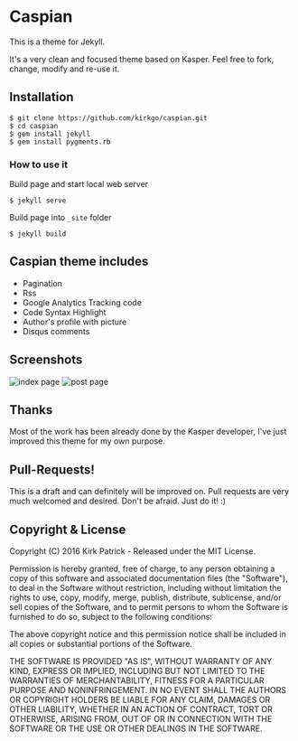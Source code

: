# Caspian #

This is a theme for Jekyll. 

It's a very clean and focused theme based on Kasper. Feel free to fork, change, modify and re-use it.

## Installation ##

````
$ git clone https://github.com/kirkgo/caspian.git
$ cd caspian
$ gem install jekyll
$ gem install pygments.rb
````

### How to use it ###

Build page and start local web server

````
$ jekyll serve
````

Build page into `_site` folder

````
$ jekyll build
````

## Caspian theme includes ##

* Pagination
* Rss
* Google Analytics Tracking code
* Code Syntax Highlight
* Author's profile with picture
* Disqus comments

## Screenshots ##

![index page](https://raw.github.com/kirkgo/caspian/master/assets/images/caspian-theme-index.png)
![post page](https://raw.github.com/kirkgo/caspian/master/assets/images/caspian-theme-post.png)


## Thanks ##

Most of the work has been already done by the Kasper developer, I've just improved this theme for my own purpose. 

## Pull-Requests! ##

This is a draft and can definitely will be improved on. Pull requests are very much welcomed and desired. Don't be afraid. Just do it! :)

## Copyright & License ##

Copyright (C) 2016 Kirk Patrick - Released under the MIT License.

Permission is hereby granted, free of charge, to any person obtaining a copy of this software and associated documentation files (the "Software"), to deal in the Software without restriction, including without limitation the rights to use, copy, modify, merge, publish, distribute, sublicense, and/or sell copies of the Software, and to permit persons to whom the Software is furnished to do so, subject to the following conditions:

The above copyright notice and this permission notice shall be included in all copies or substantial portions of the Software.

THE SOFTWARE IS PROVIDED "AS IS", WITHOUT WARRANTY OF ANY KIND, EXPRESS OR IMPLIED, INCLUDING BUT NOT LIMITED TO THE WARRANTIES OF MERCHANTABILITY, FITNESS FOR A PARTICULAR PURPOSE AND
NONINFRINGEMENT. IN NO EVENT SHALL THE AUTHORS OR COPYRIGHT HOLDERS BE LIABLE FOR ANY CLAIM, DAMAGES OR OTHER LIABILITY, WHETHER IN AN ACTION OF CONTRACT, TORT OR OTHERWISE, ARISING FROM, OUT OF OR IN CONNECTION WITH THE SOFTWARE OR THE USE OR OTHER DEALINGS IN THE SOFTWARE.
